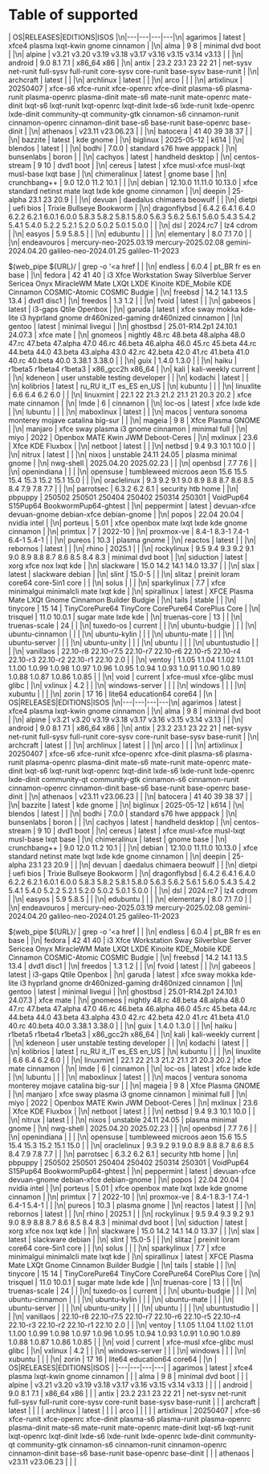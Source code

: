 # Table of supported

<!-- TABLE -->
| OS|RELEASES|EDITIONS|ISOS |\n|---|---|---|---|\n| agarimos | latest | xfce4 plasma lxqt-kwin gnome cinnamon |  |\n| alma | 9 8 | minimal dvd boot |  |\n| alpine | v3.21 v3.20 v3.19 v3.18 v3.17 v3.16 v3.15 v3.14 v3.13 |  |  |\n| android | 9.0 8.1 7.1 | x86_64 x86 |  |\n| antix | 23.2 23.1 23 22 21 | net-sysv net-runit full-sysv full-runit core-sysv core-runit base-sysv base-runit |  |\n| archcraft | latest |  |  |\n| archlinux | latest |  |  |\n| arco |  |  |  |\n| artixlinux | 20250407 | xfce-s6 xfce-runit xfce-openrc xfce-dinit plasma-s6 plasma-runit plasma-openrc plasma-dinit mate-s6 mate-runit mate-openrc mate-dinit lxqt-s6 lxqt-runit lxqt-openrc lxqt-dinit lxde-s6 lxde-runit lxde-openrc lxde-dinit community-qt community-gtk cinnamon-s6 cinnamon-runit cinnamon-openrc cinnamon-dinit base-s6 base-runit base-openrc base-dinit |  |\n| athenaos | v23.11 v23.06.23 |  |  |\n| batocera | 41 40 39 38 37 |  |  |\n| bazzite | latest | kde gnome |  |\n| biglinux | 2025-05-12 | k614 |  |\n| blendos | latest |  |  |\n| bodhi | 7.0.0 | standard s76 hwe apppack |  |\n| bunsenlabs | boron |  |  |\n| cachyos | latest | handheld desktop |  |\n| centos-stream | 9 10 | dvd1 boot |  |\n| cereus | latest | xfce musl-xfce musl-lxqt musl-base lxqt base |  |\n| chimeralinux | latest | gnome base |  |\n| crunchbang++ | 9.0 12.0 11.2 10.1 |  |  |\n| debian | 12.10.0 11.11.0 10.13.0 | xfce standard netinst mate lxqt lxde kde gnome cinnamon |  |\n| deepin | 25-alpha 23.1 23 20.9 |  |  |\n| devuan | daedalus chimaera beowulf |  |  |\n| dietpi | uefi bios | Trixie Bullseye Bookworm |  |\n| dragonflybsd | 6.4.2 6.4.1 6.4.0 6.2.2 6.2.1 6.0.1 6.0.0 5.8.3 5.8.2 5.8.1 5.8.0 5.6.3 5.6.2 5.6.1 5.6.0 5.4.3 5.4.2 5.4.1 5.4.0 5.2.2 5.2.1 5.2.0 5.0.2 5.0.1 5.0.0 |  |  |\n| dsl | 2024.rc7 | lz4 cdrom |  |\n| easyos | 5.9 5.8.5 |  |  |\n| edubuntu |  |  |  |\n| elementary | 8.0 7.1 7.0 |  |  |\n| endeavouros | mercury-neo-2025.03.19 mercury-2025.02.08 gemini-2024.04.20 galileo-neo-2024.01.25 galileo-11-2023

$(web_pipe ${URL}/ | grep -o '<a href |  |  |\n| endless | 6.0.4 | pt_BR fr es en base |  |\n| fedora | 42 41 40 | i3 Xfce Workstation Sway Silverblue Server Sericea Onyx MiracleWM Mate LXQt LXDE Kinoite KDE_Mobile KDE Cinnamon COSMIC-Atomic COSMIC Budgie |  |\n| freebsd | 14.2 14.1 13.5 13.4 | dvd1 disc1 |  |\n| freedos | 1.3 1.2 |  |  |\n| fvoid | latest |  |  |\n| gabeeos | latest | i3-gaps Qtile Openbox |  |\n| garuda | latest | xfce sway mokka kde-lite i3 hyprland gnome dr460nized-gaming dr460nized cinnamon |  |\n| gentoo | latest | minimal livegui |  |\n| ghostbsd | 25.01-R14.2p1 24.10.1 24.07.3 | xfce mate |  |\n| gnomeos | nightly 48.rc 48.beta 48.alpha 48.0 47.rc 47.beta 47.alpha 47.0 46.rc 46.beta 46.alpha 46.0 45.rc 45.beta 44.rc 44.beta 44.0 43.beta 43.alpha 43.0 42.rc 42.beta 42.0 41.rc 41.beta 41.0 40.rc 40.beta 40.0 3.38.1 3.38.0 |  |  |\n| guix | 1.4.0 1.3.0 |  |  |\n| haiku | r1beta5 r1beta4 r1beta3 | x86_gcc2h x86_64 |  |\n| kali | kali-weekly current |  |  |\n| kdeneon | user unstable testing developer |  |  |\n| kodachi | latest |  |  |\n| kolibrios | latest | ru_RU it_IT es_ES en_US |  |\n| kubuntu |  |  |  |\n| linuxlite | 6.6 6.4 6.2 6.0 |  |  |\n| linuxmint | 22.1 22 21.3 21.2 21.1 21 20.3 20.2 | xfce mate cinnamon |  |\n| lmde | 6 | cinnamon |  |\n| loc-os | latest | xfce lxde kde |  |\n| lubuntu |  |  |  |\n| maboxlinux | latest |  |  |\n| macos | ventura sonoma monterey mojave catalina big-sur |  |  |\n| mageia | 9 8 | Xfce Plasma GNOME |  |\n| manjaro | xfce sway plasma i3 gnome cinnamon | minimal full |  |\n| miyo | 2022 | Openbox MATE Kwin JWM Deboot-Ceres |  |\n| mxlinux | 23.6 | Xfce KDE Fluxbox |  |\n| netboot | latest |  |  |\n| netbsd | 9.4 9.3 10.1 10.0 |  |  |\n| nitrux | latest |  |  |\n| nixos | unstable 24.11 24.05 | plasma minimal gnome |  |\n| nwg-shell | 2025.04.20 2025.02.23 |  |  |\n| openbsd | 7.7 7.6 |  |  |\n| openindiana |  |  |  |\n| opensuse | tumbleweed microos aeon 15.6 15.5 15.4 15.3 15.2 15.1 15.0 |  |  |\n| oraclelinux | 9.3 9.2 9.1 9.0 8.9 8.8 8.7 8.6 8.5 8.4 7.9 7.8 7.7 |  |  |\n| parrotsec | 6.3.2 6.2 6.1 | security htb home |  |\n| pbpuppy | 250502 250501 250404 250402 250314 250301 | VoidPup64 S15Pup64 BookwormPup64-ghtest |  |\n| peppermint | latest | devuan-xfce devuan-gnome debian-xfce debian-gnome |  |\n| popos | 22.04 20.04 | nvidia intel |  |\n| porteus | 5.01 | xfce openbox mate lxqt lxde kde gnome cinnamon |  |\n| primtux | 7 | 2022-10 |  |\n| proxmox-ve | 8.4-1 8.3-1 7.4-1 6.4-1 5.4-1 |  |  |\n| pureos | 10.3 | plasma gnome |  |\n| reactos | latest |  |  |\n| rebornos | latest |  |  |\n| rhino | 2025.1 |  |  |\n| rockylinux | 9.5 9.4 9.3 9.2 9.1 9.0 8.9 8.8 8.7 8.6 8.5 8.4 8.3 | minimal dvd boot |  |\n| siduction | latest | xorg xfce nox lxqt kde |  |\n| slackware | 15.0 14.2 14.1 14.0 13.37 |  |  |\n| slax | latest | slackware debian |  |\n| slint | 15.0-5 |  |  |\n| slitaz | preinit loram core64 core-5in1 core |  |  |\n| solus |  |  |  |\n| sparkylinux | 7.7 | xfce minimalgui minimalcli mate lxqt kde |  |\n| spirallinux | latest | XFCE Plasma Mate LXQt Gnome Cinnamon Builder Budgie |  |\n| tails | stable |  |  |\n| tinycore | 15 14 | TinyCorePure64 TinyCore CorePure64 CorePlus Core |  |\n| trisquel | 11.0 10.0.1 | sugar mate lxde kde |  |\n| truenas-core | 13 |  |  |\n| truenas-scale | 24 |  |  |\n| tuxedo-os | current |  |  |\n| ubuntu-budgie |  |  |  |\n| ubuntu-cinnamon |  |  |  |\n| ubuntu-kylin |  |  |  |\n| ubuntu-mate |  |  |  |\n| ubuntu-server |  |  |  |\n| ubuntu-unity |  |  |  |\n| ubuntu |  |  |  |\n| ubuntustudio |  |  |  |\n| vanillaos | 22.10-r8 22.10-r7.5 22.10-r7 22.10-r6 22.10-r5 22.10-r4 22.10-r3 22.10-r2 22.10-r1 22.10 2.0 |  |  |\n| ventoy | 1.1.05 1.1.04 1.1.02 1.1.01 1.1.00 1.0.99 1.0.98 1.0.97 1.0.96 1.0.95 1.0.94 1.0.93 1.0.91 1.0.90 1.0.89 1.0.88 1.0.87 1.0.86 1.0.85 |  |  |\n| void | current | xfce-musl xfce-glibc musl glibc |  |\n| vxlinux | 4.2 |  |  |\n| windows-server |  |  |  |\n| windows |  |  |  |\n| xubuntu |  |  |  |\n| zorin | 17 16 | lite64 education64 core64 |  |\n
| OS|RELEASES|EDITIONS|ISOS |\n|---|---|---|---|\n| agarimos | latest | xfce4 plasma lxqt-kwin gnome cinnamon |  |\n| alma | 9 8 | minimal dvd boot |  |\n| alpine | v3.21 v3.20 v3.19 v3.18 v3.17 v3.16 v3.15 v3.14 v3.13 |  |  |\n| android | 9.0 8.1 7.1 | x86_64 x86 |  |\n| antix | 23.2 23.1 23 22 21 | net-sysv net-runit full-sysv full-runit core-sysv core-runit base-sysv base-runit |  |\n| archcraft | latest |  |  |\n| archlinux | latest |  |  |\n| arco |  |  |  |\n| artixlinux | 20250407 | xfce-s6 xfce-runit xfce-openrc xfce-dinit plasma-s6 plasma-runit plasma-openrc plasma-dinit mate-s6 mate-runit mate-openrc mate-dinit lxqt-s6 lxqt-runit lxqt-openrc lxqt-dinit lxde-s6 lxde-runit lxde-openrc lxde-dinit community-qt community-gtk cinnamon-s6 cinnamon-runit cinnamon-openrc cinnamon-dinit base-s6 base-runit base-openrc base-dinit |  |\n| athenaos | v23.11 v23.06.23 |  |  |\n| batocera | 41 40 39 38 37 |  |  |\n| bazzite | latest | kde gnome |  |\n| biglinux | 2025-05-12 | k614 |  |\n| blendos | latest |  |  |\n| bodhi | 7.0.0 | standard s76 hwe apppack |  |\n| bunsenlabs | boron |  |  |\n| cachyos | latest | handheld desktop |  |\n| centos-stream | 9 10 | dvd1 boot |  |\n| cereus | latest | xfce musl-xfce musl-lxqt musl-base lxqt base |  |\n| chimeralinux | latest | gnome base |  |\n| crunchbang++ | 9.0 12.0 11.2 10.1 |  |  |\n| debian | 12.10.0 11.11.0 10.13.0 | xfce standard netinst mate lxqt lxde kde gnome cinnamon |  |\n| deepin | 25-alpha 23.1 23 20.9 |  |  |\n| devuan | daedalus chimaera beowulf |  |  |\n| dietpi | uefi bios | Trixie Bullseye Bookworm |  |\n| dragonflybsd | 6.4.2 6.4.1 6.4.0 6.2.2 6.2.1 6.0.1 6.0.0 5.8.3 5.8.2 5.8.1 5.8.0 5.6.3 5.6.2 5.6.1 5.6.0 5.4.3 5.4.2 5.4.1 5.4.0 5.2.2 5.2.1 5.2.0 5.0.2 5.0.1 5.0.0 |  |  |\n| dsl | 2024.rc7 | lz4 cdrom |  |\n| easyos | 5.9 5.8.5 |  |  |\n| edubuntu |  |  |  |\n| elementary | 8.0 7.1 7.0 |  |  |\n| endeavouros | mercury-neo-2025.03.19 mercury-2025.02.08 gemini-2024.04.20 galileo-neo-2024.01.25 galileo-11-2023

$(web_pipe ${URL}/ | grep -o '<a href |  |  |\n| endless | 6.0.4 | pt_BR fr es en base |  |\n| fedora | 42 41 40 | i3 Xfce Workstation Sway Silverblue Server Sericea Onyx MiracleWM Mate LXQt LXDE Kinoite KDE_Mobile KDE Cinnamon COSMIC-Atomic COSMIC Budgie |  |\n| freebsd | 14.2 14.1 13.5 13.4 | dvd1 disc1 |  |\n| freedos | 1.3 1.2 |  |  |\n| fvoid | latest |  |  |\n| gabeeos | latest | i3-gaps Qtile Openbox |  |\n| garuda | latest | xfce sway mokka kde-lite i3 hyprland gnome dr460nized-gaming dr460nized cinnamon |  |\n| gentoo | latest | minimal livegui |  |\n| ghostbsd | 25.01-R14.2p1 24.10.1 24.07.3 | xfce mate |  |\n| gnomeos | nightly 48.rc 48.beta 48.alpha 48.0 47.rc 47.beta 47.alpha 47.0 46.rc 46.beta 46.alpha 46.0 45.rc 45.beta 44.rc 44.beta 44.0 43.beta 43.alpha 43.0 42.rc 42.beta 42.0 41.rc 41.beta 41.0 40.rc 40.beta 40.0 3.38.1 3.38.0 |  |  |\n| guix | 1.4.0 1.3.0 |  |  |\n| haiku | r1beta5 r1beta4 r1beta3 | x86_gcc2h x86_64 |  |\n| kali | kali-weekly current |  |  |\n| kdeneon | user unstable testing developer |  |  |\n| kodachi | latest |  |  |\n| kolibrios | latest | ru_RU it_IT es_ES en_US |  |\n| kubuntu |  |  |  |\n| linuxlite | 6.6 6.4 6.2 6.0 |  |  |\n| linuxmint | 22.1 22 21.3 21.2 21.1 21 20.3 20.2 | xfce mate cinnamon |  |\n| lmde | 6 | cinnamon |  |\n| loc-os | latest | xfce lxde kde |  |\n| lubuntu |  |  |  |\n| maboxlinux | latest |  |  |\n| macos | ventura sonoma monterey mojave catalina big-sur |  |  |\n| mageia | 9 8 | Xfce Plasma GNOME |  |\n| manjaro | xfce sway plasma i3 gnome cinnamon | minimal full |  |\n| miyo | 2022 | Openbox MATE Kwin JWM Deboot-Ceres |  |\n| mxlinux | 23.6 | Xfce KDE Fluxbox |  |\n| netboot | latest |  |  |\n| netbsd | 9.4 9.3 10.1 10.0 |  |  |\n| nitrux | latest |  |  |\n| nixos | unstable 24.11 24.05 | plasma minimal gnome |  |\n| nwg-shell | 2025.04.20 2025.02.23 |  |  |\n| openbsd | 7.7 7.6 |  |  |\n| openindiana |  |  |  |\n| opensuse | tumbleweed microos aeon 15.6 15.5 15.4 15.3 15.2 15.1 15.0 |  |  |\n| oraclelinux | 9.3 9.2 9.1 9.0 8.9 8.8 8.7 8.6 8.5 8.4 7.9 7.8 7.7 |  |  |\n| parrotsec | 6.3.2 6.2 6.1 | security htb home |  |\n| pbpuppy | 250502 250501 250404 250402 250314 250301 | VoidPup64 S15Pup64 BookwormPup64-ghtest |  |\n| peppermint | latest | devuan-xfce devuan-gnome debian-xfce debian-gnome |  |\n| popos | 22.04 20.04 | nvidia intel |  |\n| porteus | 5.01 | xfce openbox mate lxqt lxde kde gnome cinnamon |  |\n| primtux | 7 | 2022-10 |  |\n| proxmox-ve | 8.4-1 8.3-1 7.4-1 6.4-1 5.4-1 |  |  |\n| pureos | 10.3 | plasma gnome |  |\n| reactos | latest |  |  |\n| rebornos | latest |  |  |\n| rhino | 2025.1 |  |  |\n| rockylinux | 9.5 9.4 9.3 9.2 9.1 9.0 8.9 8.8 8.7 8.6 8.5 8.4 8.3 | minimal dvd boot |  |\n| siduction | latest | xorg xfce nox lxqt kde |  |\n| slackware | 15.0 14.2 14.1 14.0 13.37 |  |  |\n| slax | latest | slackware debian |  |\n| slint | 15.0-5 |  |  |\n| slitaz | preinit loram core64 core-5in1 core |  |  |\n| solus |  |  |  |\n| sparkylinux | 7.7 | xfce minimalgui minimalcli mate lxqt kde |  |\n| spirallinux | latest | XFCE Plasma Mate LXQt Gnome Cinnamon Builder Budgie |  |\n| tails | stable |  |  |\n| tinycore | 15 14 | TinyCorePure64 TinyCore CorePure64 CorePlus Core |  |\n| trisquel | 11.0 10.0.1 | sugar mate lxde kde |  |\n| truenas-core | 13 |  |  |\n| truenas-scale | 24 |  |  |\n| tuxedo-os | current |  |  |\n| ubuntu-budgie |  |  |  |\n| ubuntu-cinnamon |  |  |  |\n| ubuntu-kylin |  |  |  |\n| ubuntu-mate |  |  |  |\n| ubuntu-server |  |  |  |\n| ubuntu-unity |  |  |  |\n| ubuntu |  |  |  |\n| ubuntustudio |  |  |  |\n| vanillaos | 22.10-r8 22.10-r7.5 22.10-r7 22.10-r6 22.10-r5 22.10-r4 22.10-r3 22.10-r2 22.10-r1 22.10 2.0 |  |  |\n| ventoy | 1.1.05 1.1.04 1.1.02 1.1.01 1.1.00 1.0.99 1.0.98 1.0.97 1.0.96 1.0.95 1.0.94 1.0.93 1.0.91 1.0.90 1.0.89 1.0.88 1.0.87 1.0.86 1.0.85 |  |  |\n| void | current | xfce-musl xfce-glibc musl glibc |  |\n| vxlinux | 4.2 |  |  |\n| windows-server |  |  |  |\n| windows |  |  |  |\n| xubuntu |  |  |  |\n| zorin | 17 16 | lite64 education64 core64 |  |\n
| OS|RELEASES|EDITIONS|ISOS |
|---|---|---|---|
| agarimos | latest | xfce4 plasma lxqt-kwin gnome cinnamon |  |
| alma | 9 8 | minimal dvd boot |  |
| alpine | v3.21 v3.20 v3.19 v3.18 v3.17 v3.16 v3.15 v3.14 v3.13 |  |  |
| android | 9.0 8.1 7.1 | x86_64 x86 |  |
| antix | 23.2 23.1 23 22 21 | net-sysv net-runit full-sysv full-runit core-sysv core-runit base-sysv base-runit |  |
| archcraft | latest |  |  |
| archlinux | latest |  |  |
| arco |  |  |  |
| artixlinux | 20250407 | xfce-s6 xfce-runit xfce-openrc xfce-dinit plasma-s6 plasma-runit plasma-openrc plasma-dinit mate-s6 mate-runit mate-openrc mate-dinit lxqt-s6 lxqt-runit lxqt-openrc lxqt-dinit lxde-s6 lxde-runit lxde-openrc lxde-dinit community-qt community-gtk cinnamon-s6 cinnamon-runit cinnamon-openrc cinnamon-dinit base-s6 base-runit base-openrc base-dinit |  |
| athenaos | v23.11 v23.06.23 |  |  |

